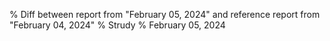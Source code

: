 % Diff between report from "February 05, 2024" and reference report from "February 04, 2024"
% Strudy
% February 05, 2024


